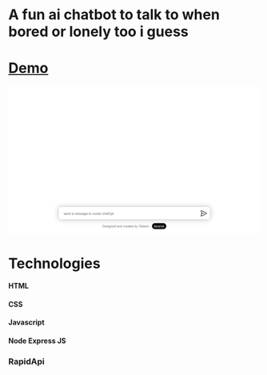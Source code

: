 # A fun ai chatbot to talk to when bored or lonely too i guess

# [Demo](https://coolerchatgpt.vercel.app/)

<img src="./client/assets/chatbot.png" src="screenshot">

# Technologies

#### HTML

#### CSS

#### Javascript

#### Node Express JS

### RapidApi

